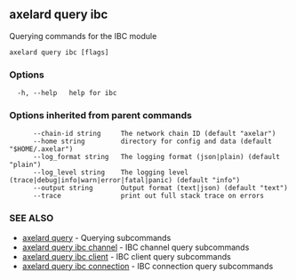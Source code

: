 ## axelard query ibc

Querying commands for the IBC module

```
axelard query ibc [flags]
```

### Options

```
  -h, --help   help for ibc
```

### Options inherited from parent commands

```
      --chain-id string     The network chain ID (default "axelar")
      --home string         directory for config and data (default "$HOME/.axelar")
      --log_format string   The logging format (json|plain) (default "plain")
      --log_level string    The logging level (trace|debug|info|warn|error|fatal|panic) (default "info")
      --output string       Output format (text|json) (default "text")
      --trace               print out full stack trace on errors
```

### SEE ALSO

- [axelard query](/cli-docs/v0_27_0/axelard_query) - Querying subcommands
- [axelard query ibc channel](/cli-docs/v0_27_0/axelard_query_ibc_channel) - IBC channel query subcommands
- [axelard query ibc client](/cli-docs/v0_27_0/axelard_query_ibc_client) - IBC client query subcommands
- [axelard query ibc connection](/cli-docs/v0_27_0/axelard_query_ibc_connection) - IBC connection query subcommands
